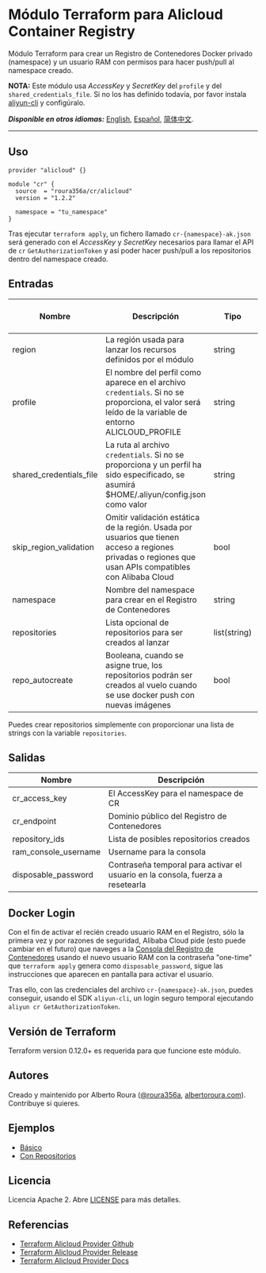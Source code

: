 # Módulo Terraform para Alicloud Container Registry
Módulo Terraform para crear un Registro de Contenedores Docker privado (namespace) y un usuario RAM con permisos para
hacer push/pull al namespace creado.

**NOTA:** Este módulo usa _AccessKey_ y _SecretKey_ del `profile` y del `shared_credentials_file`. Si no los has
definido todavía, por favor instala [aliyun-cli](https://github.com/aliyun/aliyun-cli#installation) y configúralo.

***Disponible en otros idiomas:*** [English](https://github.com/roura356a/terraform-alicloud-cr/blob/master/README.md),
[Español](https://github.com/roura356a/terraform-alicloud-cr/blob/master/README.es-ES.md),
[简体中文](https://github.com/roura356a/terraform-alicloud-cr/blob/master/README.zh-CN.md).

----------------------


## Uso
```hcl
provider "alicloud" {}

module "cr" {
  source  = "roura356a/cr/alicloud"
  version = "1.2.2"
  
  namespace = "tu_namespace"
}
```

Tras ejecutar `terraform apply`, un fichero llamado `cr-{namespace}-ak.json` será generado con el _AccessKey_ y
_SecretKey_ necesarios para llamar el API de `cr` `GetAuthorizationToken` y así poder hacer push/pull a los repositorios
dentro del namespace creado.


## Entradas
| Nombre | Descripción | Tipo | Valor por defecto | Requerido |
|------|-------------|------|---------|----------|
| region | La región usada para lanzar los recursos definidos por el módulo | string | - | no |
| profile | El nombre del perfil como aparece en el archivo `credentials`. Si no se proporciona, el valor será leído de la variable de entorno ALICLOUD_PROFILE | string | - | no |
| shared_credentials_file | La ruta al archivo `credentials`. Si no se proporciona y un perfil ha sido especificado, se asumirá $HOME/.aliyun/config.json como valor | string | - | no |
| skip_region_validation | Omitir validación estática de la región. Usada por usuarios que tienen acceso a regiones privadas o regiones que usan APIs compatibles con Alibaba Cloud | bool | - | no |
| namespace | Nombre del namespace para crear en el Registro de Contenedores | string | - | sí |
| repositories | Lista opcional de repositorios para ser creados al lanzar | list(string) | - | no |
| repo_autocreate | Booleana, cuando se asigne true, los repositorios podrán ser creados al vuelo cuando se use docker push con nuevas imágenes | bool | - | no |

Puedes crear repositorios simplemente con proporcionar una lista de strings con la variable `repositories`.


## Salidas
| Nombre | Descripción |
|------|-------------|
| cr_access_key | El AccessKey para el namespace de CR |
| cr_endpoint | Dominio público del Registro de Contenedores |
| repository_ids | Lista de posibles repositorios creados |
| ram_console_username | Username para la consola |
| disposable_password | Contraseña temporal para activar el usuario en la consola, fuerza a resetearla |


## Docker Login
Con el fin de activar el recién creado usuario RAM en el Registro, sólo la primera vez y por razones de seguridad,
Alibaba Cloud pide (esto puede cambiar en el futuro) que naveges a la
[Consola del Registro de Contenedores](https://cr.console.aliyun.com/) usando el nuevo usuario RAM con la contraseña
"one-time" que `terraform apply` genera como `disposable_password`, sigue las instrucciones que aparecen en pantalla
para activar el usuario.

Tras ello, con las credenciales del archivo `cr-{namespace}-ak.json`, puedes conseguir, usando el SDK `aliyun-cli`, un
login seguro temporal ejecutando `aliyun cr GetAuthorizationToken`.


## Versión de Terraform
Terraform version 0.12.0+ es requerida para que funcione este módulo.


## Autores
Creado y maintenido por Alberto Roura ([@roura356a](https://github.com/roura356a),
[albertoroura.com](https://albertoroura.com/)). Contribuye si quieres.


## Ejemplos
- [Básico](https://github.com/roura356a/terraform-alicloud-cr/tree/master/examples/basic)
- [Con Repositorios](https://github.com/roura356a/terraform-alicloud-cr/tree/master/examples/with-repositories)


## Licencia
Licencia Apache 2. Abre [LICENSE](https://github.com/roura356a/terraform-alicloud-cr/tree/master/LICENSE) para más
detalles.


## Referencias
* [Terraform Alicloud Provider Github](https://github.com/terraform-providers/terraform-provider-alicloud)
* [Terraform Alicloud Provider Release](https://releases.hashicorp.com/terraform-provider-alicloud/)
* [Terraform Alicloud Provider Docs](https://www.terraform.io/docs/providers/alicloud/)
